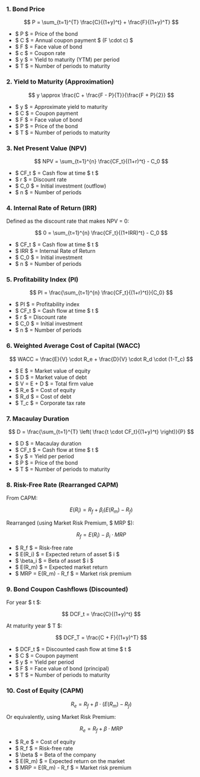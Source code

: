 ### 1. Bond Price

$$
P = \sum_{t=1}^{T} \frac{C}{(1+y)^t} + \frac{F}{(1+y)^T}
$$

- $ P $ = Price of the bond  
- $ C $ = Annual coupon payment $ (F \cdot c) $  
- $ F $ = Face value of bond  
- $ c $ = Coupon rate  
- $ y $ = Yield to maturity (YTM) per period  
- $ T $ = Number of periods to maturity  


### 2. Yield to Maturity (Approximation)

$$
y \approx \frac{C + \frac{F - P}{T}}{\frac{F + P}{2}}
$$

- $ y $ = Approximate yield to maturity  
- $ C $ = Coupon payment  
- $ F $ = Face value of bond  
- $ P $ = Price of the bond  
- $ T $ = Number of periods to maturity  


### 3. Net Present Value (NPV)

$$
NPV = \sum_{t=1}^{n} \frac{CF_t}{(1+r)^t} - C_0
$$

- $ CF_t $ = Cash flow at time $ t $  
- $ r $ = Discount rate  
- $ C_0 $ = Initial investment (outflow)  
- $ n $ = Number of periods  


### 4. Internal Rate of Return (IRR)

Defined as the discount rate that makes NPV = 0:

$$
0 = \sum_{t=1}^{n} \frac{CF_t}{(1+IRR)^t} - C_0
$$

- $ CF_t $ = Cash flow at time $ t $  
- $ IRR $ = Internal Rate of Return  
- $ C_0 $ = Initial investment  
- $ n $ = Number of periods  


### 5. Profitability Index (PI)

$$
PI = \frac{\sum_{t=1}^{n} \frac{CF_t}{(1+r)^t}}{C_0}
$$

- $ PI $ = Profitability index  
- $ CF_t $ = Cash flow at time $ t $  
- $ r $ = Discount rate  
- $ C_0 $ = Initial investment  
- $ n $ = Number of periods  


### 6. Weighted Average Cost of Capital (WACC)

$$
WACC = \frac{E}{V} \cdot R_e + \frac{D}{V} \cdot R_d \cdot (1-T_c)
$$

- $ E $ = Market value of equity  
- $ D $ = Market value of debt  
- $ V = E + D $ = Total firm value  
- $ R_e $ = Cost of equity  
- $ R_d $ = Cost of debt  
- $ T_c $ = Corporate tax rate  


### 7. Macaulay Duration

$$
D = \frac{\sum_{t=1}^{T} \left( \frac{t \cdot CF_t}{(1+y)^t} \right)}{P}
$$

- $ D $ = Macaulay duration  
- $ CF_t $ = Cash flow at time $ t $  
- $ y $ = Yield per period  
- $ P $ = Price of the bond  
- $ T $ = Number of periods to maturity  


### 8. Risk-Free Rate (Rearranged CAPM)

From CAPM:

$$
E(R_i) = R_f + \beta_i (E(R_m) - R_f)
$$

Rearranged (using Market Risk Premium, $ MRP $):

$$
R_f = E(R_i) - \beta_i \cdot MRP
$$

- $ R_f $ = Risk-free rate  
- $ E(R_i) $ = Expected return of asset $ i $  
- $ \beta_i $ = Beta of asset $ i $  
- $ E(R_m) $ = Expected market return  
- $ MRP = E(R_m) - R_f $ = Market risk premium  


### 9. Bond Coupon Cashflows (Discounted)

For year $ t $:

$$
DCF_t = \frac{C}{(1+y)^t}
$$

At maturity year $ T $:

$$
DCF_T = \frac{C + F}{(1+y)^T}
$$

- $ DCF_t $ = Discounted cash flow at time $ t $  
- $ C $ = Coupon payment  
- $ y $ = Yield per period  
- $ F $ = Face value of bond (principal)  
- $ T $ = Number of periods to maturity  


### 10. Cost of Equity (CAPM)

$$
R_e = R_f + \beta \cdot (E(R_m) - R_f)
$$

Or equivalently, using Market Risk Premium:

$$
R_e = R_f + \beta \cdot MRP
$$

- $ R_e $ = Cost of equity  
- $ R_f $ = Risk-free rate  
- $ \beta $ = Beta of the company  
- $ E(R_m) $ = Expected return on the market  
- $ MRP = E(R_m) - R_f $ = Market risk premium  
